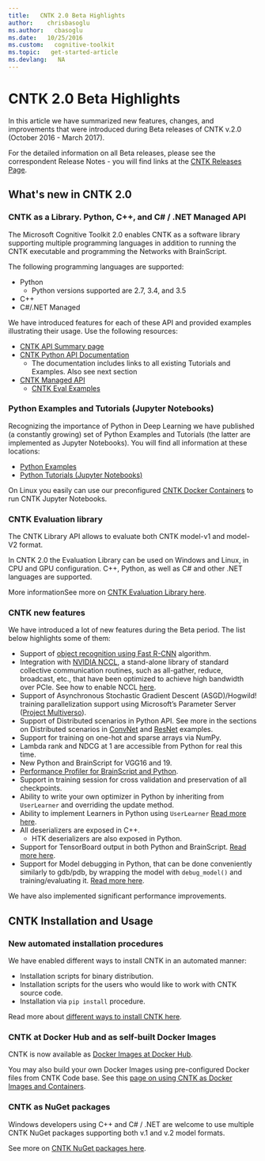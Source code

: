 ```yaml
---
title:   CNTK 2.0 Beta Highlights
author:    chrisbasoglu
ms.author:   cbasoglu
ms.date:   10/25/2016
ms.custom:   cognitive-toolkit
ms.topic:   get-started-article
ms.devlang:   NA
---
```


# CNTK 2.0 Beta Highlights

In this article we have summarized new features, changes, and improvements that were introduced during Beta releases of CNTK v.2.0 (October 2016 - March 2017).

For the detailed information on all Beta releases, please see the correspondent Release Notes - you will find links at the [CNTK Releases Page](https://github.com/Microsoft/CNTK/releases).

## What's new in CNTK 2.0
### CNTK as a Library. Python, C++, and C# / .NET Managed API

The Microsoft Cognitive Toolkit 2.0 enables CNTK as a software library supporting multiple programming languages in addition to running the CNTK executable and programming the Networks with BrainScript.

The following programming languages are supported:

* Python
  * Python versions supported are 2.7, 3.4, and 3.5
* C++
* C#/.NET Managed

We have introduced features for each of these API and provided examples illustrating their usage. Use the following resources:

* [CNTK API Summary page](./CNTK-Library-API.md)
* [CNTK Python API Documentation](https://cntk.ai/pythondocs/)
  * The documentation includes links to all existing Tutorials and Examples. Also see next section
* [CNTK Managed API](./CNTK-Library-Managed-API.md)
  * [CNTK Eval Examples](./CNTK-Eval-Examples.md)


### Python Examples and Tutorials (Jupyter Notebooks)

Recognizing the importance of Python in Deep Learning we have published (a constantly growing) set of Python Examples and Tutorials (the latter are implemented as Jupyter Notebooks). You will find all information at these locations:

* [Python Examples](./examples.md)
* [Python Tutorials (Jupyter Notebooks)](https://cntk.ai/pythondocs/tutorials.html)

On Linux you easily can use our preconfigured [CNTK Docker Containers](./CNTK-Docker-Containers.md#using-docker-container-to-run-cntk-jupyter-notebook-tutorials) to run CNTK Jupyter Notebooks.

### CNTK Evaluation library

The CNTK Library API allows to evaluate both CNTK model-v1 and model-V2 format.

In CNTK 2.0 the Evaluation Library can be used on Windows and Linux, in CPU and GPU configuration. C++, Python, as well as C# and other .NET languages are supported.

More informationSee more on [CNTK Evaluation Library here](./CNTK-Library-Evaluation-Overview.md).

### CNTK new features

We have introduced a lot of new features during the Beta period. The list below highlights some of them:

* Support of [object recognition using Fast R-CNN](./Object-Detection-using-Fast-R-CNN.md) algorithm.
* Integration with [NVIDIA NCCL](https://github.com/NVIDIA/nccl), a stand-alone library of standard collective communication routines, such as all-gather, reduce, broadcast, etc., that have been optimized to achieve high bandwidth over PCIe. See how to enable NCCL [here](./Setup-CNTK-on-Linux.md#cudnn).
* Support of Asynchronous Stochastic Gradient Descent (ASGD)/Hogwild! training parallelization support using Microsoft’s Parameter Server ([Project Multiverso](https://github.com/Microsoft/multiverso)).
* Support of Distributed scenarios in Python API. See more in the sections on Distributed scenarios in [ConvNet](https://github.com/Microsoft/CNTK/tree/release/latest/Examples/Image/Classification/ConvNet/Python/README.md) and [ResNet](https://github.com/Microsoft/CNTK/tree/release/latest/Examples/Image/Classification/ResNet/Python/README.md) examples.
* Support for training on one-hot and sparse arrays via NumPy.
* Lambda rank and NDCG at 1 are accessible from Python for real this time.
* New Python and BrainScript for VGG16 and 19.
* [Performance Profiler for BrainScript and Python](./BrainScript-and-Python-Performance-Profiler.md).
* Support in training session for cross validation and preservation of all checkpoints.
* Ability to write your own optimizer in Python by inheriting from `UserLearner` and overriding the update method.
* Ability to implement Learners in Python using `UserLearner` [Read more here](https://cntk.ai/pythondocs/extend.html#user-learners).
* All deserializers are exposed in C++.
  * HTK deserializers are also exposed in Python.
* Support for TensorBoard output in both Python and BrainScript. [Read more here](./Using-TensorBoard-for-Visualization.md).
* Support for Model debugging in Python, that can be done conveniently similarly to gdb/pdb, by wrapping the model with `debug_model()` and training/evaluating it. [Read more here](https://cntk.ai/pythondocs/cntk.debugging.html#module-cntk.debugging.debug).

We have also implemented significant performance improvements.

## CNTK Installation and Usage
### New automated installation procedures

We have enabled different ways to install CNTK in an automated manner: 

* Installation scripts for binary distribution.
* Installation scripts for the users who would like to work with CNTK source code.
* Installation via `pip install` procedure.

Read more about [different ways to install CNTK here](./Setup-CNTK-on-your-machine.md).

### CNTK at Docker Hub and as self-built Docker Images

CNTK is now available as [Docker Images at Docker Hub](https://hub.docker.com/r/microsoft/cntk/).

You may also build your own Docker Images using pre-configured Docker files from CNTK Code base. See this [page on using CNTK as Docker Images and Containers](./CNTK-Docker-Containers.md).
 
### CNTK as NuGet packages

Windows developers using C++ and C# / .NET are welcome to use multiple CNTK NuGet packages supporting both v.1 and v.2 model formats.

See more on [CNTK NuGet packages here](./NuGet-Package.md).

